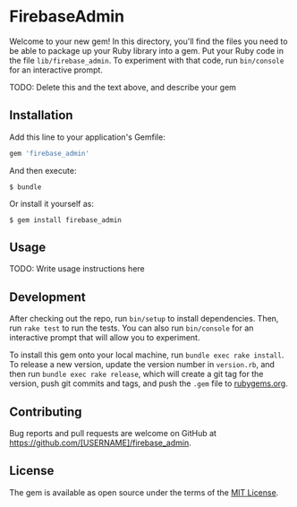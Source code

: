 # FirebaseAdmin

Welcome to your new gem! In this directory, you'll find the files you need to be able to package up your Ruby library into a gem. Put your Ruby code in the file `lib/firebase_admin`. To experiment with that code, run `bin/console` for an interactive prompt.

TODO: Delete this and the text above, and describe your gem

## Installation

Add this line to your application's Gemfile:

```ruby
gem 'firebase_admin'
```

And then execute:

    $ bundle

Or install it yourself as:

    $ gem install firebase_admin

## Usage

TODO: Write usage instructions here

## Development

After checking out the repo, run `bin/setup` to install dependencies. Then, run `rake test` to run the tests. You can also run `bin/console` for an interactive prompt that will allow you to experiment.

To install this gem onto your local machine, run `bundle exec rake install`. To release a new version, update the version number in `version.rb`, and then run `bundle exec rake release`, which will create a git tag for the version, push git commits and tags, and push the `.gem` file to [rubygems.org](https://rubygems.org).

## Contributing

Bug reports and pull requests are welcome on GitHub at https://github.com/[USERNAME]/firebase_admin.

## License

The gem is available as open source under the terms of the [MIT License](http://opensource.org/licenses/MIT).
